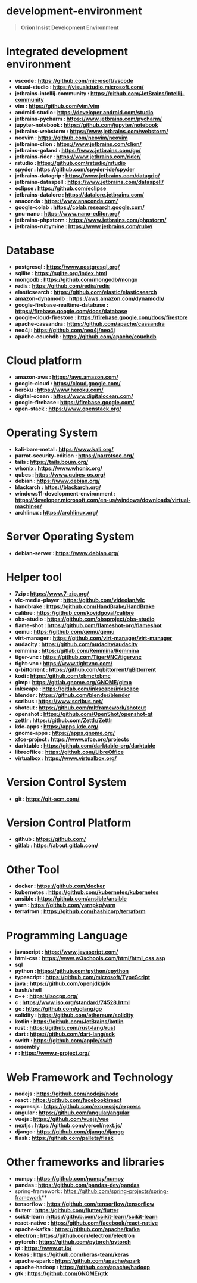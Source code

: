 # development-environment
>**Orion Insist Development Environment**

# Integrated development environment
- **vscode : https://github.com/microsoft/vscode**
- **visual-studio : https://visualstudio.microsoft.com/**
- **jetbrains-intellij-community : https://github.com/JetBrains/intellij-community**
- **vim : https://github.com/vim/vim**
- **android-studio : https://developer.android.com/studio**
- **jetbrains-pycharm : https://www.jetbrains.com/pycharm/**
- **jupyter-notebook : https://github.com/jupyter/notebook**
- **jetbrains-webstorm : https://www.jetbrains.com/webstorm/**
- **neovim : https://github.com/neovim/neovim**
- **jetbrains-clion : https://www.jetbrains.com/clion/**
- **jetbrains-goland : https://www.jetbrains.com/go/**
- **jetbrains-rider : https://www.jetbrains.com/rider/**
- **rstudio : https://github.com/rstudio/rstudio**
- **spyder : https://github.com/spyder-ide/spyder**
- **jetbrains-datagrip : https://www.jetbrains.com/datagrip/**
- **jetbrains-dataspell : https://www.jetbrains.com/dataspell/**
- **eclipse : https://github.com/eclipse**
- **jetbrains-datalore : https://datalore.jetbrains.com/**
- **anaconda : https://www.anaconda.com/**
- **google-colab : https://colab.research.google.com/**
- **gnu-nano : https://www.nano-editor.org/**
- **jetbrains-phpstorm : https://www.jetbrains.com/phpstorm/**
- **jetbrains-rubymine : https://www.jetbrains.com/ruby/**

# Database
- **postgresql : https://www.postgresql.org/**
- **sqllite : https://sqlite.org/index.html**
- **mongodb : https://github.com/mongodb/mongo**
- **redis : https://github.com/redis/redis**
- **elasticsearch : https://github.com/elastic/elasticsearch**
- **amazon-dynamodb : https://aws.amazon.com/dynamodb/**
- **google-firebase-realtime-database : https://firebase.google.com/docs/database**
- **google-cloud-firestore : https://firebase.google.com/docs/firestore**
- **apache-cassandra : https://github.com/apache/cassandra**
- **neo4j : https://github.com/neo4j/neo4j**
- **apache-couchdb : https://github.com/apache/couchdb**


# Cloud platform
- **amazon-aws : https://aws.amazon.com/**
- **google-cloud : https://cloud.google.com/**
- **heroku : https://www.heroku.com/**
- **digital-ocean : https://www.digitalocean.com/**
- **google-firebase : https://firebase.google.com/**
- **open-stack : https://www.openstack.org/**

# Operating System
- **kali-bare-metal : https://www.kali.org/**
- **parrot-security-edition : https://parrotsec.org/**
- **tails : https://tails.boum.org/**
- **whonix : https://www.whonix.org/**
- **qubes : https://www.qubes-os.org/**
- **debian : https://www.debian.org/**
- **blackarch : https://blackarch.org/**
- **windows11-development-environment : https://developer.microsoft.com/en-us/windows/downloads/virtual-machines/**
- **archlinux : https://archlinux.org/**

# Server Operating System
- **debian-server : https://www.debian.org/**

# Helper tool
- **7zip : https://www.7-zip.org/**
- **vlc-media-player : https://github.com/videolan/vlc**
- **handbrake : https://github.com/HandBrake/HandBrake**
- **calibre : https://github.com/kovidgoyal/calibre**
- **obs-studio : https://github.com/obsproject/obs-studio**
- **flame-shot : https://github.com/flameshot-org/flameshot**
- **qemu : https://github.com/qemu/qemu**
- **virt-manager : https://github.com/virt-manager/virt-manager**
- **audacity : https://github.com/audacity/audacity**
- **remmina : https://gitlab.com/Remmina/Remmina**
- **tiger-vnc : https://github.com/TigerVNC/tigervnc**
- **tight-vnc : https://www.tightvnc.com/**
- **q-bittorrent : https://github.com/qbittorrent/qBittorrent**
- **kodi : https://github.com/xbmc/xbmc**
- **gimp : https://gitlab.gnome.org/GNOME/gimp**
- **inkscape : https://gitlab.com/inkscape/inkscape**
- **blender : https://github.com/blender/blender**
- **scribus : https://www.scribus.net/**
- **shotcut : https://github.com/mltframework/shotcut**
- **openshot : https://github.com/OpenShot/openshot-qt**
- **zettlr : https://github.com/Zettlr/Zettlr**
- **kde-apps : https://apps.kde.org/**
- **gnome-apps : https://apps.gnome.org/**
- **xfce-project : https://www.xfce.org/projects** 
- **darktable : https://github.com/darktable-org/darktable**
- **libreoffice : https://github.com/LibreOffice**
- **virtualbox : https://www.virtualbox.org/**

# Version Control System
- **git : https://git-scm.com/**

# Version Control Platform
- **github : https://github.com/**
- **gitlab : https://about.gitlab.com/**


# Other Tool
- **docker : https://github.com/docker**
- **kubernetes : https://github.com/kubernetes/kubernetes**
- **ansible : https://github.com/ansible/ansible**
- **yarn : https://github.com/yarnpkg/yarn**
- **terrafrom : https://github.com/hashicorp/terraform**


# Programming Language
- **javascript : https://www.javascript.com/**
- **html-css : https://www.w3schools.com/html/html_css.asp**
- **sql**
- **python : https://github.com/python/cpython**
- **typescript : https://github.com/microsoft/TypeScript**
- **java : https://github.com/openjdk/jdk**
- **bash/shell**
- **c++ : https://isocpp.org/**
- **c : https://www.iso.org/standard/74528.html**
- **go : https://github.com/golang/go**
- **solidity : https://github.com/ethereum/solidity**
- **kotlin : https://github.com/JetBrains/kotlin**
- **rust : https://github.com/rust-lang/rust**
- **dart : https://github.com/dart-lang/sdk**
- **switft : https://github.com/apple/swift**
- **assembly**
- **r : https://www.r-project.org/**


# Web Framework and Technology
- **nodejs : https://github.com/nodejs/node**
- **react : https://github.com/facebook/react**
- **expressjs : https://github.com/expressjs/express**
- **angular : https://github.com/angular/angular**
- **vuejs : https://github.com/vuejs/vue**
- **nextjs : https://github.com/vercel/next.js/**
- **django : https://github.com/django/django**
- **flask : https://github.com/pallets/flask**

# Other frameworks and libraries
- **numpy : https://github.com/numpy/numpy**
- **pandas : https://github.com/pandas-dev/pandas**
- spring-framework : https://github.com/spring-projects/spring-framework**
- **tensorflow : https://github.com/tensorflow/tensorflow**
- **fluterr : https://github.com/flutter/flutter**
- **scikit-learn :https://github.com/scikit-learn/scikit-learn**
- **react-native : https://github.com/facebook/react-native**
- **apache-kafka : https://github.com/apache/kafka**
- **electron : https://github.com/electron/electron**
- **pytorch : https://github.com/pytorch/pytorch**
- **qt : https://www.qt.io/**
- **keras : https://github.com/keras-team/keras**
- **apache-spark : https://github.com/apache/spark**
- **apache-hadoop : https://github.com/apache/hadoop**
- **gtk : https://github.com/GNOME/gtk**




